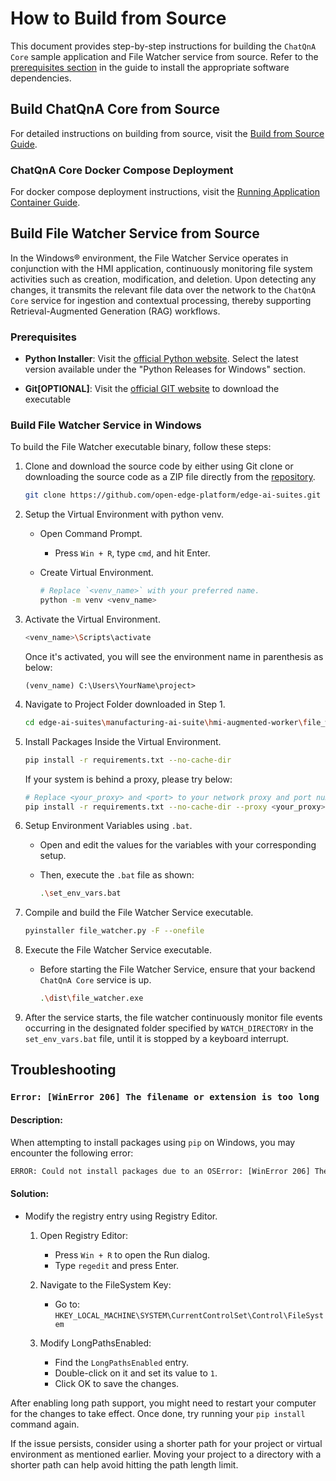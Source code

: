 # How to Build from Source

This document provides step-by-step instructions for building the `ChatQnA Core` sample application and File Watcher service from source. Refer to the [prerequisites section](./get-started.md/#prerequisites) in the guide to install the appropriate software dependencies.

## Build ChatQnA Core from Source

For detailed instructions on building from source, visit the [Build from Source Guide](https://github.com/open-edge-platform/edge-ai-libraries/blob/main/sample-applications/chat-question-and-answer-core/docs/user-guide/build-from-source.md).

### ChatQnA Core Docker Compose Deployment

For docker compose deployment instructions, visit the [Running Application Container Guide](https://github.com/open-edge-platform/edge-ai-libraries/blob/main/sample-applications/chat-question-and-answer-core/docs/user-guide/build-from-source.md#running-the-application-container).


## Build File Watcher Service from Source

In the Windows® environment, the File Watcher Service operates in conjunction with the HMI application, continuously monitoring file system activities such as creation, modification, and deletion. Upon detecting any changes, it transmits the relevant file data over the network to the `ChatQnA Core` service for ingestion and contextual processing, thereby supporting Retrieval-Augmented Generation (RAG) workflows.

### Prerequisites

- **Python Installer**: Visit the [official Python website](https://www.python.org/downloads/windows/). Select the latest version available under the "Python Releases for Windows" section.

- **Git[OPTIONAL]**: Visit the [official GIT website](https://git-scm.com/download/win) to download the executable

### Build File Watcher Service in Windows

To build the File Watcher executable binary, follow these steps:

1. Clone and download the source code by either using Git clone or downloading the source code as a ZIP file directly from the [repository](https://github.com/open-edge-platform/edge-ai-suites).
   ```bash
   git clone https://github.com/open-edge-platform/edge-ai-suites.git edge-ai-suites
   ```

2. Setup the Virtual Environment with python venv.

   - Open Command Prompt.

        - Press `Win + R`, type `cmd`, and hit Enter.

   - Create Virtual Environment.

     ```sh
     # Replace `<venv_name>` with your preferred name.
     python -m venv <venv_name>
     ```

3. Activate the Virtual Environment.

   ```sh
   <venv_name>\Scripts\activate
   ```

   Once it's activated, you will see the environment name in parenthesis as below:

   ```
   (venv_name) C:\Users\YourName\project>
   ```

4. Navigate to Project Folder downloaded in Step 1.

   ```sh
   cd edge-ai-suites\manufacturing-ai-suite\hmi-augmented-worker\file_watcher
   ```

5. Install Packages Inside the Virtual Environment.

   ```sh
   pip install -r requirements.txt --no-cache-dir
   ```

   If your system is behind a proxy, please try below:

   ```sh
   # Replace <your_proxy> and <port> to your network proxy and port number
   pip install -r requirements.txt --no-cache-dir --proxy <your_proxy>:<port>
   ```

6. Setup Environment Variables using `.bat`.

   - Open and edit the values for the variables with your corresponding setup.
   - Then, execute the `.bat` file as shown:

     ```sh
     .\set_env_vars.bat
     ```

7. Compile and build the File Watcher Service executable.

   ```sh
   pyinstaller file_watcher.py -F --onefile
   ```

8. Execute the File Watcher Service executable.

   - Before starting the File Watcher Service, ensure that your backend `ChatQnA Core` service is up.

     ```sh
     .\dist\file_watcher.exe
     ```

9. After the service starts, the file watcher continuously monitor file events occurring in the designated folder specified by `WATCH_DIRECTORY` in the `set_env_vars.bat` file, until it is stopped by a keyboard interrupt.

## Troubleshooting

### `Error: [WinError 206] The filename or extension is too long`

#### Description:

When attempting to install packages using `pip` on Windows, you may encounter the following error:

```sh
ERROR: Could not install packages due to an OSError: [WinError 206] The filename or extension is too long: "...
```

#### Solution:

- Modify the registry entry using Registry Editor.

  1. Open Registry Editor:

     - Press `Win + R` to open the Run dialog.
     - Type `regedit` and press Enter.

  2. Navigate to the FileSystem Key:

     - Go to: `HKEY_LOCAL_MACHINE\SYSTEM\CurrentControlSet\Control\FileSystem`

  3. Modify LongPathsEnabled:

     - Find the `LongPathsEnabled` entry.
     - Double-click on it and set its value to `1`.
     - Click OK to save the changes.

After enabling long path support, you might need to restart your computer for the changes to take effect. Once done, try running your `pip install` command again.

If the issue persists, consider using a shorter path for your project or virtual environment as mentioned earlier. Moving your project to a directory with a shorter path can help avoid hitting the path length limit.
